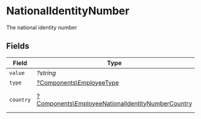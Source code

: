 # NationalIdentityNumber

The national identity number


## Fields

| Field                                                                                                                 | Type                                                                                                                  | Required                                                                                                              | Description                                                                                                           | Example                                                                                                               |
| --------------------------------------------------------------------------------------------------------------------- | --------------------------------------------------------------------------------------------------------------------- | --------------------------------------------------------------------------------------------------------------------- | --------------------------------------------------------------------------------------------------------------------- | --------------------------------------------------------------------------------------------------------------------- |
| `value`                                                                                                               | *?string*                                                                                                             | :heavy_minus_sign:                                                                                                    | N/A                                                                                                                   | 123456789                                                                                                             |
| `type`                                                                                                                | [?Components\EmployeeType](../../Models/Components/EmployeeType.md)                                                   | :heavy_minus_sign:                                                                                                    | N/A                                                                                                                   |                                                                                                                       |
| `country`                                                                                                             | [?Components\EmployeeNationalIdentityNumberCountry](../../Models/Components/EmployeeNationalIdentityNumberCountry.md) | :heavy_minus_sign:                                                                                                    | The country code                                                                                                      |                                                                                                                       |